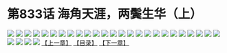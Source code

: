# 第833话 海角天涯，两鬓生华（上）
![](https://mhpic.xiaomingtaiji.net/comic/D/斗破苍穹/第833话F1_262530/1.jpg-zymk.middle.webp)
![](https://mhpic.xiaomingtaiji.net/comic/D/斗破苍穹/第833话F1_262530/2.jpg-zymk.middle.webp)
![](https://mhpic.xiaomingtaiji.net/comic/D/斗破苍穹/第833话F1_262530/3.jpg-zymk.middle.webp)
![](https://mhpic.xiaomingtaiji.net/comic/D/斗破苍穹/第833话F1_262530/4.jpg-zymk.middle.webp)
![](https://mhpic.xiaomingtaiji.net/comic/D/斗破苍穹/第833话F1_262530/5.jpg-zymk.middle.webp)
![](https://mhpic.xiaomingtaiji.net/comic/D/斗破苍穹/第833话F1_262530/6.jpg-zymk.middle.webp)
![](https://mhpic.xiaomingtaiji.net/comic/D/斗破苍穹/第833话F1_262530/7.jpg-zymk.middle.webp)
![](https://mhpic.xiaomingtaiji.net/comic/D/斗破苍穹/第833话F1_262530/8.jpg-zymk.middle.webp)
![](https://mhpic.xiaomingtaiji.net/comic/D/斗破苍穹/第833话F1_262530/9.jpg-zymk.middle.webp)
![](https://mhpic.xiaomingtaiji.net/comic/D/斗破苍穹/第833话F1_262530/10.jpg-zymk.middle.webp)
![](https://mhpic.xiaomingtaiji.net/comic/D/斗破苍穹/第833话F1_262530/11.jpg-zymk.middle.webp)
![](https://mhpic.xiaomingtaiji.net/comic/D/斗破苍穹/第833话F1_262530/12.jpg-zymk.middle.webp)
![](https://mhpic.xiaomingtaiji.net/comic/D/斗破苍穹/第833话F1_262530/13.jpg-zymk.middle.webp)
![](https://mhpic.xiaomingtaiji.net/comic/D/斗破苍穹/第833话F1_262530/14.jpg-zymk.middle.webp)
![](https://mhpic.xiaomingtaiji.net/comic/D/斗破苍穹/第833话F1_262530/15.jpg-zymk.middle.webp)
![](https://mhpic.xiaomingtaiji.net/comic/D/斗破苍穹/第833话F1_262530/16.jpg-zymk.middle.webp)
![](https://mhpic.xiaomingtaiji.net/comic/D/斗破苍穹/第833话F1_262530/17.jpg-zymk.middle.webp)
![](https://mhpic.xiaomingtaiji.net/comic/D/斗破苍穹/第833话F1_262530/18.jpg-zymk.middle.webp)
![](https://mhpic.xiaomingtaiji.net/comic/D/斗破苍穹/第833话F1_262530/19.jpg-zymk.middle.webp)
![](https://mhpic.xiaomingtaiji.net/comic/D/斗破苍穹/第833话F1_262530/20.jpg-zymk.middle.webp)
![](https://mhpic.xiaomingtaiji.net/comic/D/斗破苍穹/第833话F1_262530/21.jpg-zymk.middle.webp)
![](https://mhpic.xiaomingtaiji.net/comic/D/斗破苍穹/第833话F1_262530/22.jpg-zymk.middle.webp)
![](https://mhpic.xiaomingtaiji.net/comic/D/斗破苍穹/第833话F1_262530/23.jpg-zymk.middle.webp)
![](https://mhpic.xiaomingtaiji.net/comic/D/斗破苍穹/第833话F1_262530/24.jpg-zymk.middle.webp)
![](https://mhpic.xiaomingtaiji.net/comic/D/斗破苍穹/第833话F1_262530/25.jpg-zymk.middle.webp)
![](https://mhpic.xiaomingtaiji.net/comic/D/斗破苍穹/第833话F1_262530/26.jpg-zymk.middle.webp)
![](https://mhpic.xiaomingtaiji.net/comic/D/斗破苍穹/第833话F1_262530/27.jpg-zymk.middle.webp)
![](https://mhpic.xiaomingtaiji.net/comic/D/斗破苍穹/第833话F1_262530/28.jpg-zymk.middle.webp)
![](https://mhpic.xiaomingtaiji.net/comic/D/斗破苍穹/第833话F1_262530/29.jpg-zymk.middle.webp)
[【上一章】](./836.md)
[【目录】](./READMD.md)
[【下一章】](./838.md)
